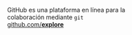 GitHub es una plataforma en línea para la<br/>colaboración mediante `git`<br/>[github.com/**explore**][explore]

[explore]: https://github.com/explore
